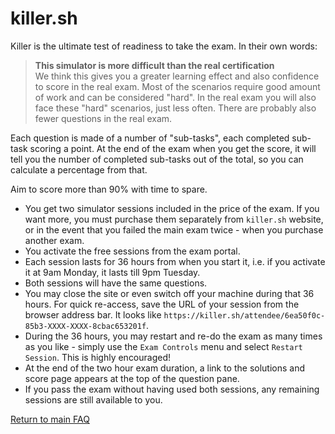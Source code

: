 # killer.sh

Killer is the ultimate test of readiness to take the exam. In their own words:

> **This simulator is more difficult than the real certification**</br>
We think this gives you a greater learning effect and also confidence to score in the real exam. Most of the scenarios require good amount of work and can be considered "hard". In the real exam you will also face these "hard" scenarios, just less often. There are probably also fewer questions in the real exam.

Each question is made of a number of "sub-tasks", each completed sub-task scoring a point. At the end of the exam when you get the score, it will tell you the number of completed sub-tasks out of the total, so you can calculate a percentage from that.

Aim to score more than 90% with time to spare.

* You get two simulator sessions included in the price of the exam. If you want more, you must purchase them separately from `killer.sh` website, or in the event that you failed the main exam twice - when you purchase another exam.
* You activate the free sessions from the exam portal.
* Each session lasts for 36 hours from when you start it, i.e. if you activate it at 9am Monday, it lasts till 9pm Tuesday.
* Both sessions will have the same questions.
* You may close the site or even switch off your machine during that 36 hours. For quick re-access, save the URL of your session from the browser address bar. It looks like `https://killer.sh/attendee/6ea50f0c-85b3-XXXX-XXXX-8cbac653201f`.
* During the 36 hours, you may restart and re-do the exam as many times as you like - simply use the `Exam Controls` menu and select `Restart Session`. This is highly encouraged!
* At the end of the two hour exam duration, a link to the solutions and score page appears at the top of the question pane.
* If you pass the exam without having used both sessions, any remaining sessions are still available to you.

[Return to main FAQ](../README.md)